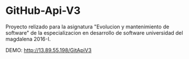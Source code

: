 # GitHub-Api-V3

Proyecto relizado para la asignatura "Evolucion y mantenimiento de software" 
de la especializacion en desarrollo de software universidad del magdalena 2016-I.

DEMO:
  http://13.89.55.198/GitApiV3

